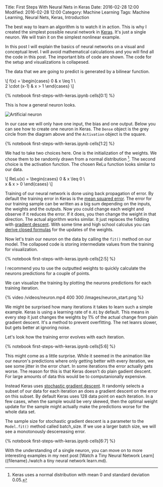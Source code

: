 Title: First Steps With Neural Nets in Keras
Date: 2016-02-28 12:00
Modified: 2016-02-28 12:00
Category: Machine Learning
Tags: Machine Learning, Neural Nets, Keras, Introduction

The best way to learn an algorithm is to watch it in action. This is why I created the simplest
possible neural network in [Keras](http://keras.io). It's just a single neuron. We will train it
on the simplest nonlinear example.

In this post I will explain the basics of neural networks on a visual and conceptual level. I will avoid mathematical
calculations and you will find all the code in this post. The important bits of code are shown. The code for the setup
and visualizations is collapesed.

The data that we are going to predict is generated by a bilinear function.

\\[
    f(x) = \\begin{cases}
                0             & x \leq 1 \\\
                2 \cdot (x-1) & x > 1
            \\end{cases}
\\]

{% notebook first-steps-with-keras.ipynb cells[0:1] %}

This is how a general neuron looks.

![Artificial neuron]({filename}/images/neuron.png)

In our case we will only have one input, the bias and one output. Below you can see how to create one neuron in Keras.
The `Dense` object is the grey circle from the diagram above and the `Activation` object is the square.

{% notebook first-steps-with-keras.ipynb cells[1:2] %}

We had to take two choices here. One is the initialization of the weights. We chose
them to be randomly drawn from a normal distribution [^1]. The second choice is the activation function. The chosen
ReLu function looks similar to our data.

\\[
    ReLu(x) = \\begin{cases}
                0 & x \leq 0 \\\
                x & x > 0
              \\end{cases}
\\]

[^1]: Keras uses a normal distribution with mean 0 and standard deviation 0.05.

Training of our neural network is done using back propagation of error. By default the training error in Keras is
the [mean squared error](https://en.wikipedia.org/wiki/Mean_squared_error). The error for our training sample can be
written as a big sum depending on the inputs, the weights and the outputs. Now you could change each weight and
observe if it reduces the error. If it does, you then change the weight in that direction. The
actual algorithm works similar. It just replaces
the fiddling with [gradient descent](https://en.wikipedia.org/wiki/Gradient_descent). With some time and high school
calculus you can [derive closed formulas]((https://www.cs.swarthmore.edu/~meeden/cs81/s10/BackPropDeriv.pdf)) for
the updates of the weights.

Now let's train our neuron on the data by calling the `fit()` method on our model. The collapsed code is storing intermediate
values from the training for visualization.

{% notebook first-steps-with-keras.ipynb cells[2:5] %}

I recommend you to use the outputted weights to quickly calculate the neurons predictions for a couple of points.

We can visualize the training by plotting the neurons predictions for each training iteration.

{% video /videos/neuron.mp4 400 300 /images/neuron_start.png %}

We might be surprised how many iterations it takes to learn such a simple example. Keras is using a learning rate of
`0.01` by default. This means in every step it just changes the weights by 1% of the actual change from plain
gradient descent. It's a method to prevent overfitting. The net leanrs slower, but gets better at ignoring noise.

Let's look how the training error evolves with each iteration.

{% notebook first-steps-with-keras.ipynb cells[5:6] %}

This might come as a little surprise. While it seemed in the animation like our neuron's predictions where only getting
better with every iteration, we see some jitter in the error chart. In some iterations the error actually gets
worse. The reason for this is that Keras doesn't do plain gadient descent. For large amounts of data this would be to
computanionally expensive.

Instead Keras uses [stochastic gradient descent](https://en.wikipedia.org/wiki/Stochastic_gradient_descent). It
randomly selects a subset of our data for each iteration an does a gradient descent on the error on this subset.
By default Keras uses 128 data point on each iteration. In a few cases, when the sample would be very skewed,
then the optimal weight update for the sample might actually make the predictions worse for the whole data set.

The sample size for stochastic gradient descent is a parameter to the `Model.fit()` method called batch_size. If we use
a larger batch size, we will see a monotonously descereasing error.

{% notebook first-steps-with-keras.ipynb cells[6:7] %}

With the understanding of a single neuron, you can move on to more interesting examples in my next post
[Watch a Tiny Neural Network Learn]({filename}./watch a tiny neural network learn.md).